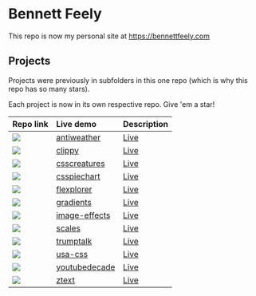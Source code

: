 # Bennett Feely

This repo is now my personal site at https://bennettfeely.com

## Projects

Projects were previously in subfolders in this one repo (which is why this repo has so many stars).

Each project is now in its own respective repo. Give 'em a star!

| Repo link                                                   | Live demo                                                       | Description                                    |
| :---------------------------------------------------------- | :-------------------------------------------------------------- | :--------------------------------------------- |
| ![](https://bennettfeely.com/_img/favicons/antiweather.png) | [antiweather](https://github.com/bennettfeely/antiweather)      | [Live](https://bennettfeely.com/antiweather)   | See the weather at the opposite point on Earth |
| ![](https://bennettfeely.com/_img/favicons/clippy.png)      | [clippy](https://github.com/bennettfeely/clippy)                | [Live](https://bennettfeely.com/clippy)        | Shape up your website with CSS clip-paths |
| ![](https://bennettfeely.com/_img/favicons/antiweather.png) | [csscreatures](https://github.com/bennettfeely/csscreatures)    | [Live](https://bennettfeely.com/csscreatures)  | Make a creature by tweeting to @csscreatures |
| ![](https://bennettfeely.com/_img/favicons/antiweather.png) | [csspiechart](https://github.com/bennettfeely/csspiechart)      | [Live](https://bennettfeely.com/csspiechart)   | Generate a pie chart with CSS conic gradients |
| ![](https://bennettfeely.com/_img/favicons/antiweather.png) | [flexplorer](https://github.com/bennettfeely/flexplorer)        | [Live](https://bennettfeely.com/flexplorer)    | CSS flexible box model explorer |
| ![](https://bennettfeely.com/_img/favicons/antiweather.png) | [gradients](https://github.com/bennettfeely/gradients)          | [Live](https://bennettfeely.com/gradients)     | CSS gradients with background-blend-mode |
| ![](https://bennettfeely.com/_img/favicons/antiweather.png) | [image-effects](https://github.com/bennettfeely/image-effects)  | [Live](https://bennettfeely.com/image-effects) | Complex image effects with CSS |
| ![](https://bennettfeely.com/_img/favicons/antiweather.png) | [scales](https://github.com/bennettfeely/scales)                | [Live](https://bennettfeely.com/scales)        | Color scales reproduced as CSS gradients |
| ![](https://bennettfeely.com/_img/favicons/antiweather.png) | [trumptalk](https://github.com/bennettfeely/trumptalk)          | [Live](https://bennettfeely.com/trumptalk)     | Generate a President Trump Inaugural Address |
| ![](https://bennettfeely.com/_img/favicons/antiweather.png) | [usa-css](https://github.com/bennettfeely/usa-css)              | [Live](https://bennettfeely.com/usacss)        | The most American CSS stylesheet |
| ![](https://bennettfeely.com/_img/favicons/antiweather.png) | [ youtubedecade](https://github.com/bennettfeely/youtubedecade) | [Live](https://bennettfeely.com/youtubedecade) | Most-viewed videos posted exactly 10 years ago. |
| ![](https://bennettfeely.com/_img/favicons/antiweather.png) | [ztext](https://github.com/bennettfeely/ztext)                  | [Live](https://bennettfeely.com/ztext)         | Easy to implement, 3D typography for the web. |
